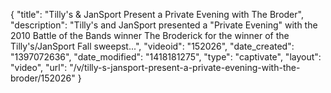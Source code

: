 {
    "title": "Tilly's & JanSport Present a Private Evening with The Broder",
    "description": "Tilly's and JanSport presented a \"Private Evening\" with the 2010 Battle of the Bands winner The Broderick for the winner of the Tilly's\/JanSport Fall sweepst...",
    "videoid": "152026",
    "date_created": "1397072636",
    "date_modified": "1418181275",
    "type": "captivate",
    "layout": "video",
    "url": "\/v\/tilly-s-jansport-present-a-private-evening-with-the-broder\/152026"
}